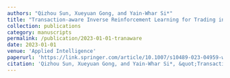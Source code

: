 ```yaml
---
authors: "Qizhou Sun, Xueyuan Gong, and Yain-Whar Si*"
title: "Transaction-aware Inverse Reinforcement Learning for Trading in Stock Markets"
collection: publications
category: manuscripts
permalink: /publication/2023-01-01-tranaware
date: 2023-01-01
venue: 'Applied Intelligence'
paperurl: 'https://link.springer.com/article/10.1007/s10489-023-04959-w'
citation: 'Qizhou Sun, Xueyuan Gong, and Yain-Whar Si*, &quot;Transaction-aware Inverse Reinforcement Learning for Trading in Stock Markets,&quot; Applied Intelligence, 2023, 53(23): 28186-28206.'
---
```

